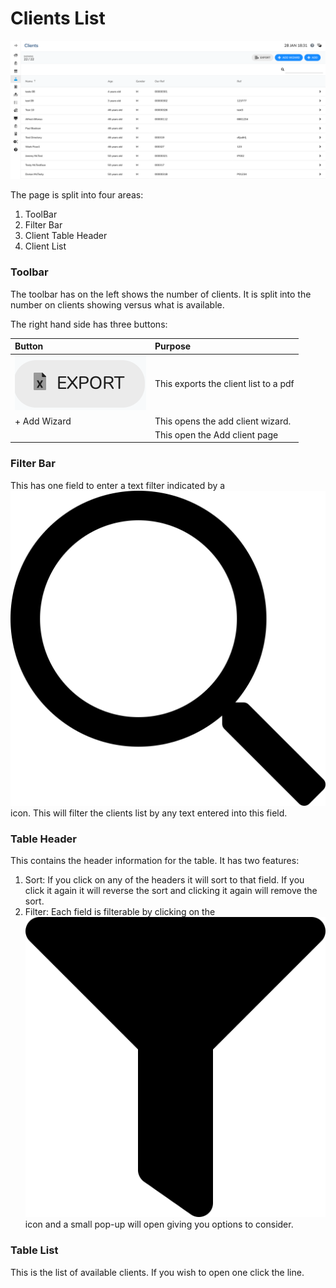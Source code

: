 # Clients List

![Client Overview page](../../../.gitbook/assets/screenshot-2020-01-28-at-18.31.10.png)

The page is split into four areas:

1. ToolBar
2. Filter Bar
3. Client Table Header
4. Client List

### Toolbar

The toolbar has on the left shows the number of clients. It is split into the number on clients showing versus what is available.

The right hand side has three buttons:

| Button | Purpose |
| :--- | :--- |
| ![](../../../.gitbook/assets/screenshot-2020-06-08-at-12.55.54.png)  | This exports the client list to a pdf |
| + Add Wizard | This opens the add client wizard. |
|   | This open the Add client page |

### Filter Bar

This has one field to enter a text filter indicated by a ![](../../../.gitbook/assets/search.svg) icon. This will filter the clients list by any text entered into this field.

### Table Header

This contains the header information for the table. It has two features:

1. Sort: If you click on any of the headers it will sort to that field. If you click it again it will reverse the sort and clicking it again will remove the sort.
2. Filter: Each field is filterable by clicking on the ![](../../../.gitbook/assets/filter.svg) icon and a small pop-up will open giving you options to consider.

### Table List

This is the list of available clients. If you wish to open one click the line.

